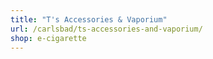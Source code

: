 ```yaml
---
title: "T's Accessories & Vaporium"
url: /carlsbad/ts-accessories-and-vaporium/
shop: e-cigarette
---
```

